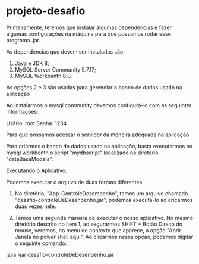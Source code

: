 # projeto-desafio

Primeiramente, teremos que instalar algumas dependencias e fazer algumas configurações na máquina para que possamos rodar esse programa .jar. 

As dependencias que devem ser instaladas são:

1. Java e JDK 8;
2. MySQL Server Community 5.7.17;
3. MySQL Workbenth 8.0.


As opções 2 e 3 são usadas para gerenciar o banco de dados usado na aplicação

Ao instalarmos o mysql community devemos configurá-lo com as seguinter informações:

Usário: root
Senha: 1234

Para que possamos acessar o servidor da meneira adequada na aplicação

Para criármos o banco de dados usado na aplicação, basta executarmos no mysql workbenth  o script "mydbscript" localizado no diretório "dataBaseModels".

Executando o Aplicativo:

Podemos executar o arquivo de duas formas diferentes:

1. No diretório, "App-ControleDesempenho", temos um arquivo chamado "desafio-controleDeDesenpenho.jar", podemos executá-lo ao cricármos duas vezes nele.

2. Temos uma segunda maneira de executar o nosso aplicativo. No mesmo diretório descrito no item 1, ao segurármos SHIFT + Botão Direito do mouse, veremos, no menu de contexto que aparece, a opção "Abrir Janela no power shell aqui". Ao clicarmos nessa opção, podemos digitar o seguinte comando:

java -jar desafio-controleDeDesenpenho.jar  

